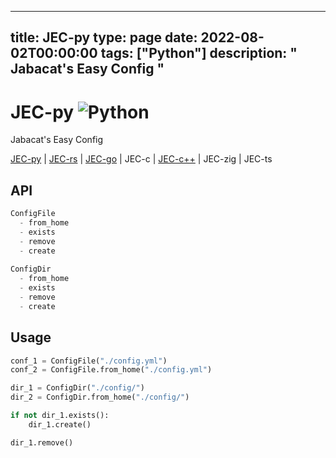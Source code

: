 
---
title: JEC-py
type: page
date: 2022-08-02T00:00:00
tags: ["Python"]
description: "  Jabacat's Easy Config "
---


# JEC-py ![Python](https://img.shields.io/github/workflow/status/jakeroggenbuck/JEC-py/Py?style=for-the-badge)
Jabacat's Easy Config

[JEC-py](https://github.com/JakeRoggenbuck/JEC-py) | [JEC-rs](https://github.com/JakeRoggenbuck/JEC-rs) | [JEC-go](https://github.com/JakeRoggenbuck/JEC-go) | JEC-c | [JEC-c++](https://github.com/Shuzhengz/JEC-cpp) | JEC-zig | JEC-ts

## API
```py
ConfigFile
  - from_home
  - exists
  - remove
  - create
  
ConfigDir
  - from_home
  - exists
  - remove
  - create
```

## Usage
```py
conf_1 = ConfigFile("./config.yml")
conf_2 = ConfigFile.from_home("./config.yml")

dir_1 = ConfigDir("./config/")
dir_2 = ConfigDir.from_home("./config/")

if not dir_1.exists():
	dir_1.create()

dir_1.remove()
```
